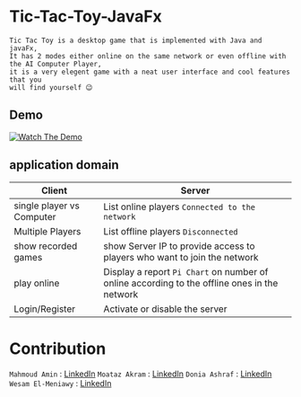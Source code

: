 # Tic-Tac-Toy-JavaFx<br>
```
Tic Tac Toy is a desktop game that is implemented with Java and javaFx,
It has 2 modes either online on the same network or even offline with the AI Computer Player,
it is a very elegent game with a neat user interface and cool features that you
will find yourself 😉
```


Demo
-
[![Watch The Demo](https://i.imgur.com/vKb2F1B.png)](https://www.youtube.com/watch?v=xNpGELisEx0)


## application domain

Client                        | Server
---                           | ---
single player vs Computer     | List online players `Connected to the network`
Multiple Players              | List offline players `Disconnected`
show recorded games           | show Server IP to provide access to players who want to join the network
play online                   | Display a report `Pi Chart` on number of online according to the offline ones in the network
Login/Register                | Activate or disable the server

# Contribution


`Mahmoud Amin` : [LinkedIn](https://www.linkedin.com/in/mahmoud-amin-03325a148/)
`Moataz Akram` : [LinkedIn](https://www.linkedin.com/in/moatazakram/)
`Donia Ashraf` : [LinkedIn](https://www.linkedin.com/in/doniaashraf/)
`Wesam El-Meniawy` : [LinkedIn](https://www.linkedin.com/in/wesam-el-meniawy-5111b7211/)
 
